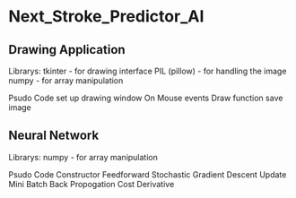 # Next_Stroke_Predictor_AI

## Drawing Application 
Librarys:
  tkinter - for drawing interface 
  PIL (pillow) - for handling the image
  numpy - for array manipulation 

Psudo Code 
   set up drawing window 
   On Mouse events
     Draw function 
     save image 

## Neural Network 
Librarys: 
  numpy - for array manipulation 

Psudo Code 
  Constructor 
  Feedforward
  Stochastic Gradient Descent 
  Update Mini Batch
  Back Propogation
  Cost Derivative 
